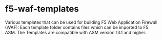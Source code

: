 # f5-waf-templates
Various templates that can be used for building F5 Web Application Firewall (WAF):  Each template folder contains files which can be imported to F5 ASM.  The Templates are compatible with ASM version 13.1 and higher.
